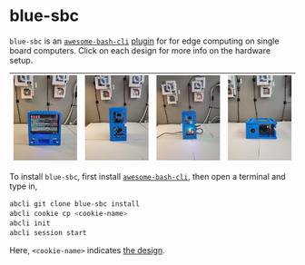 # blue-sbc

`blue-sbc` is an [`awesome-bash-cli`](https://github.com/kamangir/awesome-bash-cli) [plugin](https://github.com/kamangir/blue-plugin) for for edge computing on single board computers. Click on each design for more info on the hardware setup.

| [![image](https://github.com/kamangir/blue-bracket/raw/main/images/blue3-1.jpg)](https://github.com/kamangir/blue-bracket/blob/main/designs/blue3.md) | [![image](https://github.com/kamangir/blue-bracket/raw/main/images/chenar-grove-1.jpg)](https://github.com/kamangir/blue-bracket/blob/main/designs/chenar-grove.md) | [![image](https://github.com/kamangir/blue-bracket/raw/main/images/cube-1.jpg)](https://github.com/kamangir/blue-bracket/blob/main/designs/cube.md) | [![image](https://github.com/kamangir/blue-bracket/raw/main/images/eye_nano-1.jpg)](https://github.com/kamangir/blue-bracket/blob/main/designs/eye_nano.md) | 
|---|---|---|---|

To install `blue-sbc`, first install [`awesome-bash-cli`](https://github.com/kamangir/awesome-bash-cli), then open a terminal and type in,

```bash
abcli git clone blue-sbc install
abcli cookie cp <cookie-name>
abcli init
abcli session start
```

Here, `<cookie-name>` indicates [the design](https://github.com/kamangir/blue-bracket).